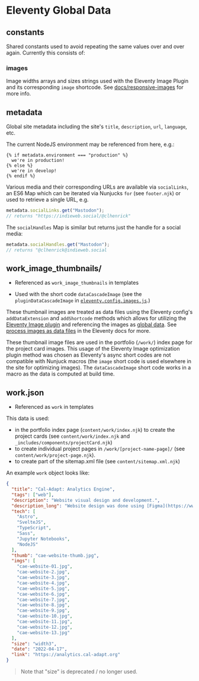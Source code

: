 # Eleventy Global Data

## constants

Shared constants used to avoid repeating the same values over and over again. Currently this consists of:

### images

Image widths arrays and sizes strings used with the Eleventy Image Plugin and its corresponding `image` shortcode. See [docs/responsive-images](../docs/responsive-images.md) for more info.

## metadata

Global site metadata including the site's `title`, `description`, `url`, `language`, etc.

The current NodeJS environment may be referenced from here, e.g.:

```nunjucks
{% if metadata.environment === "production" %}
  we're in production!
{% else %}
  we're in develop!
{% endif %}
```

Various media and their corresponding URLs are available via `socialLinks`, an ES6 Map which can be iterated via Nunjucks `for` (see `footer.njk`) or used to retrieve a single URL, e.g.

```js
metadata.socialLinks.get("Mastodon");
// returns "https://indieweb.social/@clhenrick"
```

The `socialHandles` Map is similar but returns just the handle for a social media:

```js
metadata.socialHandles.get("Mastodon");
// returns "@clhenrick@indieweb.social
```

## work_image_thumbnails/

- Referenced as `work_image_thumbnails` in templates

- Used with the short code `dataCascadeImage` (see the `pluginDataCascadeImage` in [`eleventy.config.images.js`](../eleventy.config.images.js).)

These thumbnail images are treated as data files using the Eleventy config's `addDataExtension` and `addShortcode` methods which allows for utilizing the [Eleventy Image plugin](https://www.11ty.dev/docs/plugins/image/) and referencing the images as [global data](https://www.11ty.dev/docs/data-global/). See [process images as data files](https://www.11ty.dev/docs/plugins/image/#process-images-as-data-files) in the Eleventy docs for more.

These thumbnail image files are used in the portfolio (`/work/`) index page for the project card images. This usage of the Eleventy Image optimization plugin method was chosen as Eleventy's async short codes are not compatible with Nunjuck macros (the `image` short code is used elsewhere in the site for optimizing images). The `dataCascadeImage` short code works in a macro as the data is computed at build time.

## work.json

- Referenced as `work` in templates

This data is used:

- in the portfolio index page (`content/work/index.njk`) to create the project cards (see `content/work/index.njk` and `_includes/components/projectCard.njk`)
- to create individual project pages in `/work/[project-name-page]/` (see `content/work/project-page.njk`).
- to create part of the sitemap.xml file (see `content/sitemap.xml.njk`)

An example `work` object looks like:

```json
{
  "title": "Cal-Adapt: Analytics Engine",
  "tags": ["web"],
  "description": "Website visual design and development.",
  "description_long": "Website design was done using [Figma](https://www.figma.com/), mainly for creating basic mocks and a style guide (scroll down to view), the rest of the design process was done using Markdown, HTML, and Sass. The website was built using the [Astro](https://astro.build/) static site generator, which uses the concept of \"partial hydration\" to keep client-side JavaScript to a minimum. CAE Jupyter Notebooks were converted to Markdown using Jupyter's [nbconvert](https://pypi.org/project/nbconvert/) utility, allowing for fast loading and previewing of notebook contents.",
  "tech": [
    "Astro",
    "SvelteJS",
    "TypeScript",
    "Sass",
    "Jupyter Notebooks",
    "NodeJS"
  ],
  "thumb": "cae-website-thumb.jpg",
  "imgs": [
    "cae-website-01.jpg",
    "cae-website-2.jpg",
    "cae-website-3.jpg",
    "cae-website-4.jpg",
    "cae-website-5.jpg",
    "cae-website-6.jpg",
    "cae-website-7.jpg",
    "cae-website-8.jpg",
    "cae-website-9.jpg",
    "cae-website-10.jpg",
    "cae-website-11.jpg",
    "cae-website-12.jpg",
    "cae-website-13.jpg"
  ],
  "size": "width3",
  "date": "2022-04-17",
  "link": "https://analytics.cal-adapt.org"
}
```

> Note that "size" is deprecated / no longer used.
